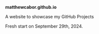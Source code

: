 **matthewcabor.github.io**

A website to showcase my GitHub Projects

Fresh start on September 29th, 2024.
